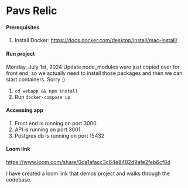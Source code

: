 # Pavs Relic

#### Prerequisites

1. Install Docker: https://docs.docker.com/desktop/install/mac-install/

#### Run project

Monday, July 1st, 2024 Update
node_modules were just copied over for front end, so we actually need to install those packages and then we can start containers. Sorry :)

1. `cd webapp && npm install`
2. Run `docker-compose up`

#### Accessing app

1. Front end is running on port 3000
2. API is running on port 3001
3. Postgres db is running on port 15432

#### Loom link

https://www.loom.com/share/0da1afacc3c64e8482d9afe2feb6cf8d

I have created a loom link that demos project and walks through the codebase.

